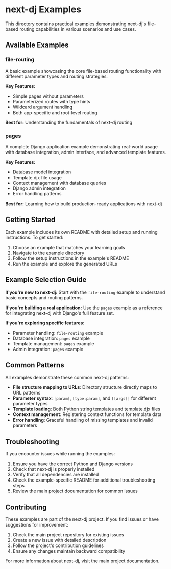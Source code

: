 # next-dj Examples

This directory contains practical examples demonstrating next-dj's file-based routing capabilities in various scenarios and use cases.

## Available Examples

### file-routing
A basic example showcasing the core file-based routing functionality with different parameter types and routing strategies.

**Key Features:**
- Simple pages without parameters
- Parameterized routes with type hints
- Wildcard argument handling
- Both app-specific and root-level routing

**Best for:** Understanding the fundamentals of next-dj routing

### pages
A complete Django application example demonstrating real-world usage with database integration, admin interface, and advanced template features.

**Key Features:**
- Database model integration
- Template.djx file usage
- Context management with database queries
- Django admin integration
- Error handling patterns

**Best for:** Learning how to build production-ready applications with next-dj

## Getting Started

Each example includes its own README with detailed setup and running instructions. To get started:

1. Choose an example that matches your learning goals
2. Navigate to the example directory
3. Follow the setup instructions in the example's README
4. Run the example and explore the generated URLs

## Example Selection Guide

**If you're new to next-dj:**
Start with the `file-routing` example to understand basic concepts and routing patterns.

**If you're building a real application:**
Use the `pages` example as a reference for integrating next-dj with Django's full feature set.

**If you're exploring specific features:**
- Parameter handling: `file-routing` example
- Database integration: `pages` example
- Template management: `pages` example
- Admin integration: `pages` example

## Common Patterns

All examples demonstrate these common next-dj patterns:

- **File structure mapping to URLs**: Directory structure directly maps to URL patterns
- **Parameter syntax**: `[param]`, `[type:param]`, and `[[args]]` for different parameter types
- **Template loading**: Both Python string templates and template.djx files
- **Context management**: Registering context functions for template data
- **Error handling**: Graceful handling of missing templates and invalid parameters

## Troubleshooting

If you encounter issues while running the examples:

1. Ensure you have the correct Python and Django versions
2. Check that next-dj is properly installed
3. Verify that all dependencies are installed
4. Check the example-specific README for additional troubleshooting steps
5. Review the main project documentation for common issues

## Contributing

These examples are part of the next-dj project. If you find issues or have suggestions for improvement:

1. Check the main project repository for existing issues
2. Create a new issue with detailed description
3. Follow the project's contribution guidelines
4. Ensure any changes maintain backward compatibility

For more information about next-dj, visit the main project documentation.
